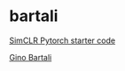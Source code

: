 # bartali

[SimCLR Pytorch starter code](https://github.com/AndrewAtanov/simclr-pytorch)

[Gino Bartali](https://en.wikipedia.org/wiki/Gino_Bartali)

